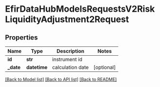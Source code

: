 # EfirDataHubModelsRequestsV2RiskLiquidityAdjustment2Request

## Properties
Name | Type | Description | Notes
------------ | ------------- | ------------- | -------------
**id** | **str** | instrument id | 
**_date** | **datetime** | calculation date | [optional] 

[[Back to Model list]](../README.md#documentation-for-models) [[Back to API list]](../README.md#documentation-for-api-endpoints) [[Back to README]](../README.md)

